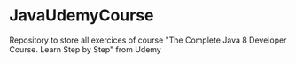 # JavaUdemyCourse
Repository to store all exercices of course "The Complete Java 8 Developer Course. Learn Step by Step" from Udemy
